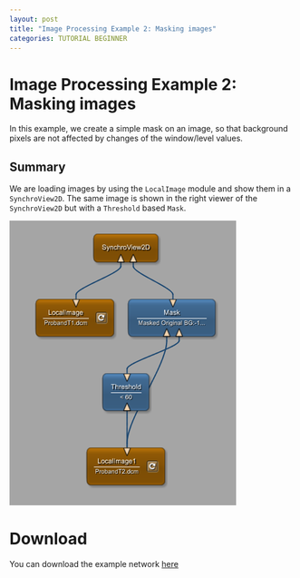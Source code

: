 ```yaml
---
layout: post
title: "Image Processing Example 2: Masking images"
categories: TUTORIAL BEGINNER
---
```


# Image Processing Example 2: Masking images
In this example, we create a simple mask on an image, so that background pixels are not affected by changes of the window/level values.

## Summary
We are loading images by using the `LocalImage` module and show them in a `SynchroView2D`. The same image is shown in the right viewer of the `SynchroView2D` but with a `Threshold` based `Mask`.

![Screenshot](/examples/image_processing/example2/image.png)

# Download
You can download the example network [here](/examples/image_processing/example2/ImageMask.mlab)
